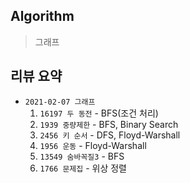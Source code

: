 ## Algorithm
> 그래프

## 리뷰 요약

- `2021-02-07 그래프`
  1. `16197 두 동전` -  BFS(조건 처리)
  2. `1939 중량제한` - BFS, Binary Search
  3. `2456 키 순서` - DFS, Floyd-Warshall
  4. `1956 운동` - Floyd-Warshall
  5. `13549 숨바꼭질3` - BFS
  6. `1766 문제집` - 위상 정렬
